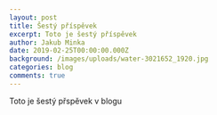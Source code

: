 ```yaml
---
layout: post
title: Šestý příspěvek
excerpt: Toto je šestý příspěvek
author: Jakub Minka
date: 2019-02-25T00:00:00.000Z
background: /images/uploads/water-3021652_1920.jpg
categories: blog
comments: true
---
```


Toto je šestý přspěvek v blogu
